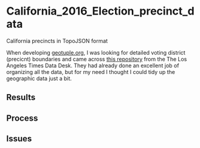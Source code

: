 # California_2016_Election_precinct_data
California precincts in TopoJSON format

When developing [geotuple.org](http://rhansson.github.io/geotuple/), I was looking for detailed voting district (precicnt) boundaries and came across [this repository](https://github.com/datadesk/california-2016-election-precinct-maps) from the The Los Angeles Times Data Desk. They had already done an excellent job of organizing all the data, but for my need I thought I could tidy up the geographic data just a bit.

## Results
## Process
## Issues
